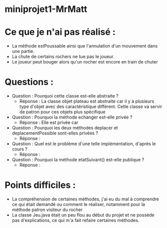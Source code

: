 # miniprojet1-MrMatt

# Ce que je n'ai pas réalisé : 
 - La méthode estPoussable ainsi que l'annulation d'un mouvement dans une partie.
 - La chute de certains rochers ne tue pas le joueur.
 - Le joueur peut bouger alors qu'un rocher est encore en train de chuter

# Questions :

  * Question : Pourquoi cette classe est-elle abstraite ?
    - Réponse : La classe objet plateau est abstraite car il y à plusieurs type d'objet avec des           caractéristique différent. Cette classe va servir de patron pour ces objets plus spécifique
  * Question : Pourquoi la méthode echanger est-elle privée ? 
    - Réponse : Elle est privée car 
  * Question : Pourquoi les deux méthodes deplacer et deplacementPossible sont-elles privées ?
    - Réponse :
  * Question : Quel est le problème d'une telle implémentation, d'après le cours ?
    - Réponse : 
  * Question : Pourquoi la méthode etatSuivant() est-elle publique ?
    - Réponse :


# Points difficiles :

  - La compréhension de certaines méthodes, j'ai eu du mal à comprendre ce qui était demandé ou comment le réaliser, notamment pour la méthode patron visiteur du rocher
  - La classe Jeu.java était un peu flou au début du projet et ne possède pas d'explications, ce qui m'a fait refaire certaines méthodes.